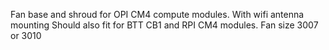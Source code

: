 Fan base and shroud for OPI CM4 compute modules.
With wifi antenna mounting
Should also fit for BTT CB1 and RPI CM4 modules.
Fan size 3007 or 3010
